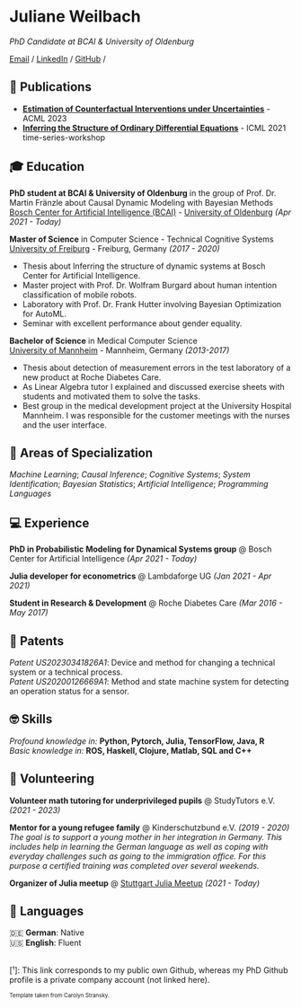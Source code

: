# Juliane Weilbach

_PhD Candidate at BCAI & University of Oldenburg_ <br>

[Email](mailto:juliane.weilbach@protonmail.com) / [LinkedIn](https://www.linkedin.com/in/juliane-weilbach/) / [GitHub](https://github.com/JulesBlubb/) /

## 📄 Publications
- [**Estimation of Counterfactual Interventions under Uncertainties**](https://arxiv.org/abs/2309.08332) - ACML 2023 
- [**Inferring the Structure of Ordinary Differential Equations**](https://arxiv.org/abs/2107.07345) - ICML 2021 time-series-workshop

## 🎓 Education

**PhD student at BCAI & University of Oldenburg** in the group of Prof. Dr. Martin Fränzle about Causal Dynamic Modeling with Bayesian Methods<br>
[Bosch Center for Artificial Intelligence (BCAI)](https://www.bosch-ai.com/) - [University of Oldenburg](https://uol.de/socps/personen) _(Apr 2021 - Today)_ <br>

**Master of Science** in Computer Science - Technical Cognitive Systems<br>
[University of Freiburg](https://www.tf.uni-freiburg.de/de) - Freiburg, Germany _(2017 - 2020)_<br>
  - Thesis about Inferring the structure of dynamic systems at Bosch Center for Artificial Intelligence. <br>
  - Master project with Prof. Dr. Wolfram Burgard about human intention classification of mobile robots. <br>
  - Laboratory with Prof. Dr. Frank Hutter involving Bayesian Optimization for AutoML. <br>
  - Seminar with excellent performance about gender equality. <br>

**Bachelor of Science** in Medical Computer Science <br>
[University of Mannheim](https://www.hs-mannheim.de/imb.html) - Mannheim, Germany _(2013-2017)_<br>
  - Thesis about detection of measurement errors in the test laboratory of a new product at Roche Diabetes Care. <br>
  - As Linear Algebra tutor I explained and discussed exercise sheets with students and motivated them to solve the tasks. <br>
  - Best group in the medical development project at the University Hospital Mannheim. I was
responsible for the customer meetings with the nurses and the user interface. <br>

## 📌 Areas of Specialization
_Machine Learning_; _Causal Inference_; _Cognitive Systems_; _System Identification_; _Bayesian Statistics_; _Artificial Intelligence_; _Programming Languages_ <br>

## 💻 Experience

**PhD in Probabilistic Modeling for Dynamical Systems group** @ Bosch Center for Artificial Intelligence _(Apr 2021 - Today)_ <br>

**Julia developer for econometrics** @ Lambdaforge UG _(Jan 2021 - Apr 2021)_ <br>

**Student in Research & Development** @ Roche Diabetes Care _(Mar 2016 - May 2017)_ <br>

## 📑 Patents

_Patent US20230341826A1_: Device and method for changing a technical system or a technical process. <br>
_Patent US20200126669A1_: Method and state machine system for detecting an operation status for a sensor.

## 🤓 Skills 
_Profound knowledge in:_ **Python, Pytorch, Julia, TensorFlow, Java, R** <br>
_Basic knowledge in:_ **ROS, Haskell, Clojure, Matlab, SQL and C++** <br>

## 👥 Volunteering

**Volunteer math tutoring for underprivileged pupils** @ StudyTutors e.V. _(2021 - 2023)_

**Mentor for a young refugee family** @ Kinderschutzbund e.V. _(2019 - 2020)_ <br>
_The goal is to support a young mother in her integration in Germany. This includes help in learning the German language as well as coping with everyday challenges such as going to the immigration office. For this purpose a certified training was completed over several weekends._

**Organizer of Julia meetup** @ [Stuttgart Julia Meetup](https://gitlab.com/JulesBlubb20/stutt-julia/-/tree/master) _(2021 - Today)_ 

## 💬 Languages

🇩🇪 **German**: Native <br>
🇺🇸 **English**: Fluent 
<br><br>





[¹]: This link corresponds to my public own Github, whereas my PhD Github profile is a private company account (not linked here).

<sub><sup>Template taken from Carolyn Stransky.</sup></sub>

